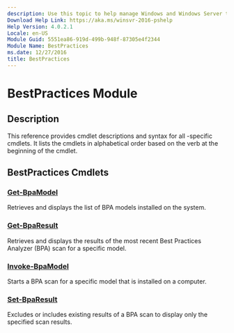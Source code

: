 ```yaml
---
description: Use this topic to help manage Windows and Windows Server technologies with Windows PowerShell.
Download Help Link: https://aka.ms/winsvr-2016-pshelp
Help Version: 4.0.2.1
Locale: en-US
Module Guid: 5551ea86-919d-499b-948f-87305e4f2344
Module Name: BestPractices
ms.date: 12/27/2016
title: BestPractices
---
```


# BestPractices Module
## Description
This reference provides cmdlet descriptions and syntax for all -specific cmdlets. It lists the cmdlets in alphabetical order based on the verb at the beginning of the cmdlet.

## BestPractices Cmdlets
### [Get-BpaModel](./Get-BpaModel.md)
Retrieves and displays the list of BPA models installed on the system.

### [Get-BpaResult](./Get-BpaResult.md)
Retrieves and displays the results of the most recent Best Practices Analyzer (BPA) scan for a specific model.

### [Invoke-BpaModel](./Invoke-BpaModel.md)
Starts a BPA scan for a specific model that is installed on a computer.

### [Set-BpaResult](./Set-BpaResult.md)
Excludes or includes existing results of a BPA scan to display only the specified scan results.


